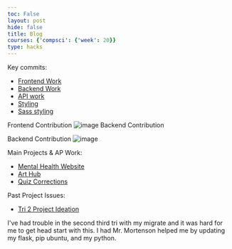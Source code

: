 ```yaml
---
toc: False
layout: post
hide: false
title: Blog
courses: {'compsci': {'week': 20}}
type: hacks
---
```



Key commits:
- [Frontend Work](https://github.com/isabellehp/tri2/commit/885cd3545c41a1d2f839d4c0f3f58ef285ddf01d?short_path=bdc3a34#diff-bdc3a34d6a0f9cbc19f5b807df7ec8b0933649b2aa4f5e2b0a09ea4294476e9f)
- [Backend Work](https://github.com/hanr12/backend/commit/e4c413027cd2c3d9cac7f0f1ab494b41032d20a5)
- [API work](https://github.com/hanr12/backend/commit/e4c413027cd2c3d9cac7f0f1ab494b41032d20a5)
- [Styling](https://github.com/isabellehp/tri2/commit/4a6e861baac999cba89ae55088ea29ee7f9759dd)
- [Sass styling](https://github.com/isabellehp/tri2/commit/02f2ff5fe2060b8d3185b128c809bd5d46a5483a)

Frontend Contribution
![image](https://github.com/hanr12/han3/assets/142542338/eff385b8-e1eb-4704-bdc5-002f8bf27489)
Backend Contribution

Backend Contribution
![image](https://github.com/hanr12/han3/assets/142542338/a4b3c6a9-a166-401f-ac61-e3da4268ab53)

Main Projects & AP Work:
- [Mental Health Website](https://isabellehp.github.io/tri2/)
- [Art Hub](https://ellierozen.github.io/arthubfrontend-/homepage)
- [Quiz Corrections](https://hanr12.github.io/han3/2024/01/05/quiz_corrections_IPYNB_2_.html)

Past Project Issues:
- [Tri 2 Project Ideation](https://github.com/isabellehp/tri2/issues/6)

I've had trouble in the second third tri with my migrate and it was hard for me to get head start with this. I had Mr. Mortenson helped me by updating my flask, pip ubuntu, and my python.